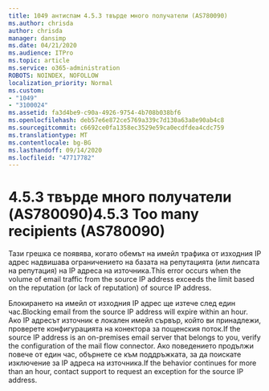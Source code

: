 ```yaml
---
title: 1049 антиспам 4.5.3 твърде много получатели (AS780090)
ms.author: chrisda
author: chrisda
manager: dansimp
ms.date: 04/21/2020
ms.audience: ITPro
ms.topic: article
ms.service: o365-administration
ROBOTS: NOINDEX, NOFOLLOW
localization_priority: Normal
ms.custom:
- "1049"
- "3100024"
ms.assetid: fa3d4be9-c90a-4926-9754-4b708b038bf6
ms.openlocfilehash: deb57e6e872ce5769a339c7d130a63a8e90ab4c8
ms.sourcegitcommit: c6692ce0fa1358ec3529e59ca0ecdfdea4cdc759
ms.translationtype: MT
ms.contentlocale: bg-BG
ms.lasthandoff: 09/14/2020
ms.locfileid: "47717782"
---
```

# <a name="453-too-many-recipients-as780090"></a><span data-ttu-id="e4770-102">4.5.3 твърде много получатели (AS780090)</span><span class="sxs-lookup"><span data-stu-id="e4770-102">4.5.3 Too many recipients (AS780090)</span></span>

<span data-ttu-id="e4770-103">Тази грешка се появява, когато обемът на имейл трафика от изходния IP адрес надвишава ограничението на базата на репутацията (или липсата на репутация) на IP адреса на източника.</span><span class="sxs-lookup"><span data-stu-id="e4770-103">This error occurs when the volume of email traffic from the source IP address exceeds the limit based on the reputation (or lack of reputation) of source IP address.</span></span>

<span data-ttu-id="e4770-104">Блокирането на имейл от изходния IP адрес ще изтече след един час.</span><span class="sxs-lookup"><span data-stu-id="e4770-104">Blocking email from the source IP address will expire within an hour.</span></span> <span data-ttu-id="e4770-105">Ако IP адресът източник е локален имейл сървър, който ви принадлежи, проверете конфигурацията на конектора за пощенския поток.</span><span class="sxs-lookup"><span data-stu-id="e4770-105">If the source IP address is an on-premises email server that belongs to you, verify the configuration of the mail flow connector.</span></span> <span data-ttu-id="e4770-106">Ако поведението продължи повече от един час, обърнете се към поддръжката, за да поискате изключение за IP адреса на източника.</span><span class="sxs-lookup"><span data-stu-id="e4770-106">If the behavior continues for more than an hour, contact support to request an exception for the source IP address.</span></span>
